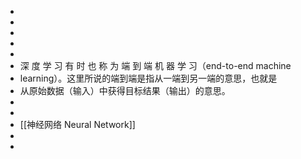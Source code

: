 -
-
-
-
-
- 深 度 学 习 有 时 也 称 为 端 到 端 机 器 学 习（end-to-end machine
- learning）。这里所说的端到端是指从一端到另一端的意思，也就是
- 从原始数据（输入）中获得目标结果（输出）的意思。
-
-
- [[神经网络 Neural Network]]
-
-